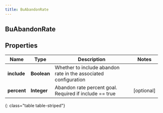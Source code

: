 ```yaml
---
title: BuAbandonRate
---
```

## BuAbandonRate


## Properties

| Name | Type | Description | Notes |
| ------------ | ------------- | ------------- | ------------- |
| **include** | <!----><!---->**Boolean**<!----> | Whether to include abandon rate in the associated configuration |  |
| **percent** | <!----><!---->**Integer**<!----> | Abandon rate percent goal. Required if include == true |  [optional] |
{: class="table table-striped"}



